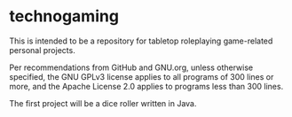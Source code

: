 # technogaming
This is intended to be a repository for tabletop roleplaying game-related personal projects.

Per recommendations from GitHub and GNU.org, unless otherwise specified, the GNU GPLv3 license applies to all programs of 300 lines or more, and the Apache License 2.0 applies to programs less than 300 lines.

The first project will be a dice roller written in Java.
